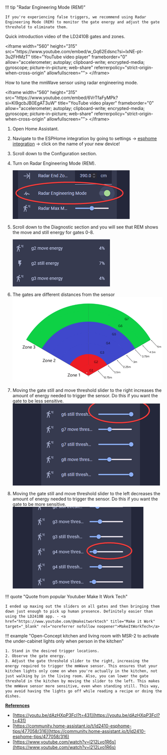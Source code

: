 !!! tip "Radar Engineering Mode (REM)"

    If you're experiencing false triggers, we recommend using Radar Engineering Mode (REM) to monitor the gate energy and adjust the gate threshold to eliminate them.

Quick introduction video of the LD2410B gates and zones.

<div class="cms-embed">
  &lt;iframe width="560" height="315" src="https://www.youtube.com/embed/w_Gq62Edsnc?si=IxNE-pt-3u2FHMzT" title="YouTube video player" frameborder="0" allow="accelerometer; autoplay; clipboard-write; encrypted-media; gyroscope; picture-in-picture; web-share" referrerpolicy="strict-origin-when-cross-origin" allowfullscreen=""&gt;
  &lt;/iframe&gt;
</div>

How to tune the mmWave sensor using radar engineering mode.

<div class="cms-embed">
  &lt;iframe width="560" height="315" src="https://www.youtube.com/embed/6VrTfaFyMPk?si=KI9gcbJB0EgAT3uW" title="YouTube video player" frameborder="0" allow="accelerometer; autoplay; clipboard-write; encrypted-media; gyroscope; picture-in-picture; web-share" referrerpolicy="strict-origin-when-cross-origin" allowfullscreen=""&gt;
  &lt;/iframe&gt;
</div>

1. Open Home Assistant.
2. Navigate to the ESPHome integration by going to settings -&gt; <a href="http://homeassistant.local:8123/config/integrations/integration/esphome" target="_blank" rel="noopener">esphome integration</a> -&gt; click on the name of your new device!
3. Scroll down to the Configuration section.
4. Turn on Radar Engineering Mode (REM).

   ![](assets/mmwave-tuning-pic-1.png)

5. Scroll down to the Diagnostic section and you will see that REM shows the move and still energy for gates 0-8.

   ![](assets/mmwave-tuning-pic-2-1.png)

6. The gates are different distances from the sensor<br>![Radar Gates Colored](assets/radar-gates-colored.png "Radar Gates Colored")
7. Moving the gate still and move threshold slider to the right increases the amount of energy needed to trigger the sensor. Do this if you want the gate to be less sensitive.<br>![](assets/mmwave-tuning-pic-3.png)
8. Moving the gate still and move threshold slider to the left decreases the amount of energy needed to trigger the sensor. Do this if you want the gate to be more sensitive.<br>![](assets/mmwave-tuning-pic-4.png)

!!! quote "Quote from popular Youtuber Make It Work Tech"

    I ended up maxing out the sliders on all gates and then bringing them down just enough to pick up human presence. Definitely easier than using the LD2410B app. - <a href="https://www.youtube.com/@makeitworktech" title="Make it Work" target="_blank" rel="noreferrer nofollow noopener">MakeItWorkTech</a>

!!! example "Open-Concept kitchen and living room with MSR-2 to activate the under-cabinet lights only when person in the kitchen"

    1. Stand in the desired trigger locations.
    2. Observe the gate energy.
    3. Adjust the gate threshold slider to the right, increasing the energy required to trigger the mmWave sensor. This ensures that your kitchen lights only come on when you're actually in the kitchen, not just walking by in the living room. Also, you can lower the gate threshold in the kitchen by moving the slider to the left. This makes the mmWave sensor more sensitive, even when standing still. This way, you avoid having the lights go off while reading a recipe or doing the dishes.

**<u>References</u>**

* [https://youtu.be/dAzHXpP3FcI?t=431](https://youtu.be/dAzHXpP3FcI?t=431)
* [https://community.home-assistant.io/t/ld2410-esphome-tips/477058/316](https://community.home-assistant.io/t/ld2410-esphome-tips/477058/316)
* [https://www.youtube.com/watch?v=l212Lvo1R6s](https://www.youtube.com/watch?v=l212Lvo1R6s)